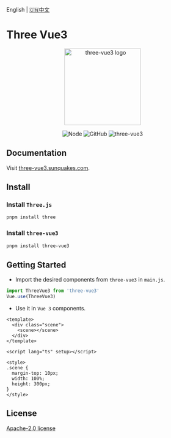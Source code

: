 English | [🇨🇳中文](https://github.com/sunquakes/three-vue3/blob/main/README_ZH.md)

# Three Vue3

<p align="center">
  <a href="https://three-vue3.sunquakes.com/" target="_blank" rel="noopener noreferrer">
    <img width="200" src="https://three-vue3.sunquakes.com/images/logo.png" alt="three-vue3 logo">
  </a>
</p>
<p align="center">
  <img src="https://img.shields.io/badge/node-%3E=22.13.0-brightgreen.svg?maxAge=2592000" alt="Node">
  <img alt="GitHub" src="https://img.shields.io/github/license/sunquakes/three-vue3?color=blue">
  <img alt="three-vue3" src="https://img.shields.io/github/v/release/sunquakes/three-vue3">
</p>

## Documentation

Visit [three-vue3.sunquakes.com](https://three-vue3.sunquakes.com).

## Install

### Install `Three.js`

```bash
pnpm install three
```

### Install `three-vue3`

```bash
pnpm install three-vue3
```

## Getting Started

- Import the desired components from `three-vue3` in `main.js`.

```js
import ThreeVue3 from 'three-vue3'
Vue.use(ThreeVue3)
```

- Use it in `Vue 3` components.

```vue
<template>
  <div class="scene">
    <scene></scene>
  </div>
</template>

<script lang="ts" setup></script>

<style>
.scene {
  margin-top: 10px;
  width: 100%;
  height: 300px;
}
</style>
```

## License

[Apache-2.0 license](/LICENSE)
